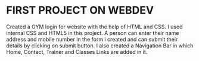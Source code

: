 # FIRST PROJECT ON WEBDEV
Created a GYM login for website with the help of HTML and CSS. I used internal CSS and HTML5 in this project. 
A person can enter their name address and mobile number in the form i created and can submit their details by clicking on submit button. 
I also created a Navigation Bar in which Home, Contact, Trainer and Classes Links are added in it. 
